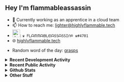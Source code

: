 ## Hey I'm flammableassassin

- 🔭 Currently working as an apprentice in a cloud team  
- 📫 How to reach me: [lighter@highlyflammable.tech](mailto:lighter@highlyflammable.tech?subject=Hello)
- <img src="https://discord.com/assets/2c21aeda16de354ba5334551a883b481.png" alt="drawing" width="25"/>: `♛ ᖴᒪᗩᙏᙏᗩᙖᒪᙓᗩSSᗩSSIᑎ® ♛#4701`
- 🌐 [highlyflammable.tech](https://highlyflammable.tech)

<!--START_SECTION:randomWord-->
- Random word of the day: [grasps](https://www.wordnik.com/words/grasps)
<!--END_SECTION:randomWord-->

<details>
  <summary><b>Recent Development Activity</b></summary>
  
  <!--START_SECTION:waka-->

```txt
Markdown                   12 hrs 59 mins  ███████████▒░░░░░░░░░░░░░   45.96 %
Terraform                  12 hrs 6 mins   ██████████▓░░░░░░░░░░░░░░   42.85 %
Other                      58 mins         █░░░░░░░░░░░░░░░░░░░░░░░░   03.43 %
JavaScript                 35 mins         ▓░░░░░░░░░░░░░░░░░░░░░░░░   02.10 %
YAML                       31 mins         ▒░░░░░░░░░░░░░░░░░░░░░░░░   01.88 %
```

<!--END_SECTION:waka-->

</details>

<details>
  <summary><b>Recent Public Activity</b></summary>
    <br>

  <!--START_SECTION:activity-->
1. 🗣 Commented on [#89](https://github.com/flamableassassin/status/issues/89#issuecomment-3041309673) in [flamableassassin/status](https://github.com/flamableassassin/status)
2. 🔒 Closed issue [#89](https://github.com/flamableassassin/status/issues/89) in [flamableassassin/status](https://github.com/flamableassassin/status)
3. ❗ Opened issue [#89](https://github.com/flamableassassin/status/issues/89) in [flamableassassin/status](https://github.com/flamableassassin/status)
4. 🔒 Closed issue [#87](https://github.com/flamableassassin/status/issues/87) in [flamableassassin/status](https://github.com/flamableassassin/status)
5. ❗ Opened issue [#87](https://github.com/flamableassassin/status/issues/87) in [flamableassassin/status](https://github.com/flamableassassin/status)
  <!--END_SECTION:activity-->

</details>

<details>
  <summary><b>Github Stats</b></summary>
    <br>
    <p align="center">
      <img width="48%" src="https://github-readme-stats.vercel.app/api?username=flamableassassin&count_private=true&show_icons=true&theme=radical"/>
      <img width="48%" src="https://github-readme-streak-stats.herokuapp.com?user=flamableassassin&theme=neon-dark"/>
    </p>
  
</details>

<details>
  <summary><b>Other Stuff</b></summary>
  <br>
<a href="https://www.abuseipdb.com/user/67633" title="AbuseIPDB is an IP address blacklist for webmasters and sysadmins to report IP addresses engaging in abusive behavior on their networks">
	<img src="https://www.abuseipdb.com/contributor/67633.svg" alt="AbuseIPDB Contributor Badge" style="width: 264px;background: #fff linear-gradient(rgba(255,255,255,0), rgba(255,255,255,.3) 50%, rgba(0,0,0,.2) 51%, rgba(0,0,0,0));padding: 5px;">
</a>
  
</details>
